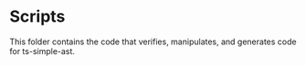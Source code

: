 ﻿# Scripts

This folder contains the code that verifies, manipulates, and generates code for ts-simple-ast.
